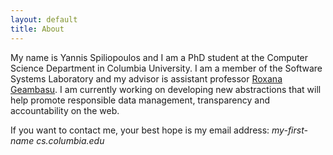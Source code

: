 ```yaml
---
layout: default
title: About
---
```



<p class="message">
My name is Yannis Spiliopoulos and I am a PhD student at the Computer
Science Department in Columbia University. I am a member of the Software Systems
Laboratory and my advisor is assistant professor <a
href="https://roxanageambasu.github.io/">Roxana Geambasu</a>. I am currently
working on developing new abstractions that will help promote responsible data
management, transparency and accountability on the web.
</p>

If you want to contact me, your best hope is my email address: *my-first-name <at>
cs.columbia.edu*
